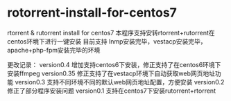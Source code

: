 # rotorrent-install-for-centos7
rtorrent &amp; rutorrent install for centos7
本程序支持安转rtorrent+rutorrent在centos环境下进行一键安装
目前支持 lnmp安装完毕，vestacp安装完毕，apache+php-fpm安装完毕的环境




更改记录：
version0.4  增加支持centos6下安装，修正支持了在centos6环境下安装ffmpeg
version0.35 修正支持了在vestacp环境下自动获取web网页地址功能
version0.3  支持不同环境不同的默认web网页地址配置，方便安装
version0.2  修正了部分程序安装问题
version0.1  支持在centos7下安装rutorrent+rtorrent
    
